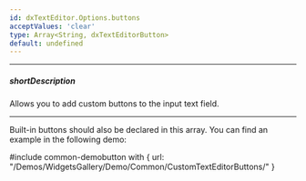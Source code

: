 ```yaml
---
id: dxTextEditor.Options.buttons
acceptValues: 'clear'
type: Array<String, dxTextEditorButton>
default: undefined
---
```

---
##### shortDescription
Allows you to add custom buttons to the input text field.

---
Built-in buttons should also be declared in this array. You can find an example in the following demo:

#include common-demobutton with {
    url: "/Demos/WidgetsGallery/Demo/Common/CustomTextEditorButtons/"
}

<!-- https://github.com/DevExpress/devextreme-docs-private/pull/4129/files -->
